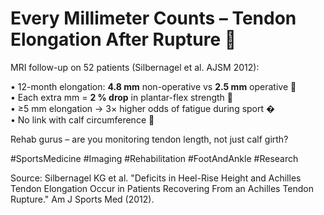 # Every Millimeter Counts – Tendon Elongation After Rupture 📏

MRI follow-up on 52 patients (Silbernagel et al. AJSM 2012):

• 12-month elongation: **4.8 mm** non-operative vs **2.5 mm** operative 🧵  
• Each extra mm = **2 % drop** in plantar-flex strength 💪  
• ≥5 mm elongation → 3× higher odds of fatigue during sport �  
• No link with calf circumference 🧐

Rehab gurus – are you monitoring tendon length, not just calf girth?

#SportsMedicine #Imaging #Rehabilitation #FootAndAnkle #Research

Source: Silbernagel KG et al. "Deficits in Heel-Rise Height and Achilles Tendon Elongation Occur in Patients Recovering From an Achilles Tendon Rupture." Am J Sports Med (2012).